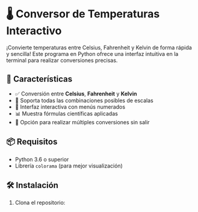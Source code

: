 # 🌡️ Conversor de Temperaturas Interactivo

¡Convierte temperaturas entre Celsius, Fahrenheit y Kelvin de forma rápida y sencilla! Este programa en Python ofrece una interfaz intuitiva en la terminal para realizar conversiones precisas.

## 🚀 Características
- ✅ Conversión entre **Celsius**, **Fahrenheit** y **Kelvin**
- 🔄 Soporta todas las combinaciones posibles de escalas
- 🎨 Interfaz interactiva con menús numerados
- 📊 Muestra fórmulas científicas aplicadas
- 🔁 Opción para realizar múltiples conversiones sin salir

## 📦 Requisitos
- Python 3.6 o superior
- Librería `colorama` (para mejor visualización)

## 🛠️ Instalación
1. Clona el repositorio: